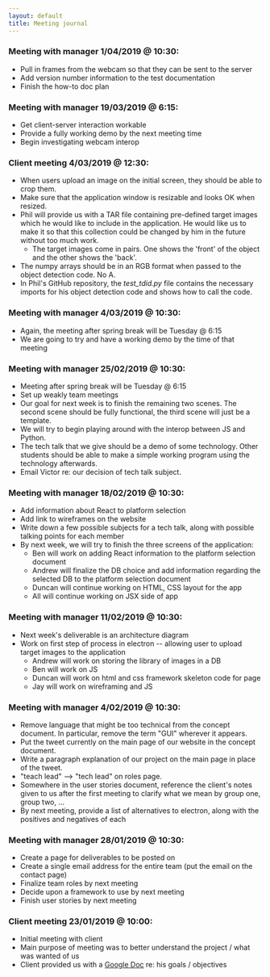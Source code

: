 ```yaml
---
layout: default
title: Meeting journal
---
```


### Meeting with manager 1/04/2019 @ 10:30:
* Pull in frames from the webcam so that they can be sent to the server
* Add version number information to the test documentation
* Finish the how-to doc plan

### Meeting with manager 19/03/2019 @ 6:15:
* Get client-server interaction workable
* Provide a fully working demo by the next meeting time
* Begin investigating webcam interop

### Client meeting 4/03/2019 @ 12:30:
* When users upload an image on the initial screen, they should be able to crop them.
* Make sure that the application window is resizable and looks OK when resized.
* Phil will provide us with a TAR file containing pre-defined target images which he would like to include in the application. He would like us to make it so that this collection could be changed by him in the future without too much work.
	* The target images come in pairs. One shows the 'front' of the object and the other shows the 'back'.
* The numpy arrays should be in an RGB format when passed to the object detection code. No A.
* In Phil's GitHub repository, the *test_tdid.py* file contains the necessary imports for his object detection code and shows how to call the code.

### Meeting with manager 4/03/2019 @ 10:30:
* Again, the meeting after spring break will be Tuesday @ 6:15
* We are going to try and have a working demo by the time of that meeting

### Meeting with manager 25/02/2019 @ 10:30:
* Meeting after spring break will be Tuesday @ 6:15
* Set up weakly team meetings
* Our goal for next week is to finish the remaining two scenes. The second scene should be fully functional, the third scene will just be a template.
* We will try to begin playing around with the interop between JS and Python.
* The tech talk that we give should be a demo of some technology. Other students should be able to make a simple working program using the technology afterwards.
* Email Victor re: our decision of tech talk subject.

### Meeting with manager 18/02/2019 @ 10:30:
* Add information about React to platform selection
* Add link to wireframes on the website
* Write down a few possible subjects for a tech talk, along with possible talking points for each member
* By next week, we will try to finish the three screens of the application:
	* Ben will work on adding React information to the platform selection document
	* Andrew will finalize the DB choice and add information regarding the selected DB to the platform selection document
	* Duncan will continue working on HTML, CSS layout for the app
	* All will continue working on JSX side of app

### Meeting with manager 11/02/2019 @ 10:30:
* Next week's deliverable is an architecture diagram
* Work on first step of process in electron -- allowing user to upload target images to the application
  * Andrew will work on storing the library of images in a DB
  * Ben will work on JS
  * Duncan will work on html and css framework skeleton code for page
  * Jay will work on wireframing and JS

### Meeting with manager 4/02/2019 @ 10:30:
* Remove language that might be too technical from the concept document. In particular, remove the term "GUI" wherever it appears.
* Put the tweet currently on the main page of our website in the concept document.
* Write a paragraph explanation of our project on the main page in place of the tweet.
* "teach lead" --> "tech lead" on roles page.
* Somewhere in the user stories document, reference the client's notes given to us after the first meeting to clarify what we mean by group one, group two, ...
* By next meeting, provide a list of alternatives to electron, along with the positives and negatives of each

### Meeting with manager 28/01/2019 @ 10:30:
* Create a page for deliverables to be posted on
* Create a single email address for the entire team (put the email on the contact page)
* Finalize team roles by next meeting
* Decide upon a framework to use by next meeting
* Finish user stories by next meeting

### Client meeting 23/01/2019 @ 10:00:
* Initial meeting with client
* Main purpose of meeting was to better understand the project / what was wanted of us
* Client provided us with a [Google Doc](https://docs.google.com/document/d/1SuK2iHfK2GT1vC27phVbEGJwuZhcH2C2KqzMRWJTTFE/edit) re: his goals / objectives
